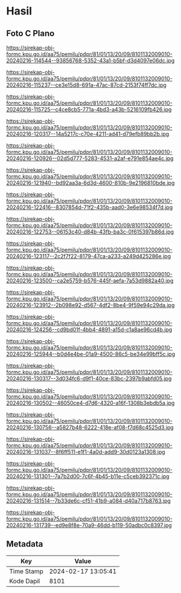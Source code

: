 # Hasil

## Foto C Plano

https://sirekap-obj-formc.kpu.go.id/aa75/pemilu/pdpr/81/01/13/20/09/8101132009010-20240216-114544--93856768-5352-43a1-b5bf-d3d4097e06dc.jpg

https://sirekap-obj-formc.kpu.go.id/aa75/pemilu/pdpr/81/01/13/20/09/8101132009010-20240216-115237--ce3e15d8-691a-47ac-87cd-2153f74ff7dc.jpg

https://sirekap-obj-formc.kpu.go.id/aa75/pemilu/pdpr/81/01/13/20/09/8101132009010-20240216-115725--c4ce8cb5-771a-4bd3-a43b-5216109fb426.jpg

https://sirekap-obj-formc.kpu.go.id/aa75/pemilu/pdpr/81/01/13/20/09/8101132009010-20240216-120317--14a5217c-c70e-4211-ad41-d79efb89bb2b.jpg

https://sirekap-obj-formc.kpu.go.id/aa75/pemilu/pdpr/81/01/13/20/09/8101132009010-20240216-120926--02d5d777-5283-4531-a2af-e791e854ae4c.jpg

https://sirekap-obj-formc.kpu.go.id/aa75/pemilu/pdpr/81/01/13/20/09/8101132009010-20240216-121940--bd92aa3a-6d3d-4600-810b-9e2196810bde.jpg

https://sirekap-obj-formc.kpu.go.id/aa75/pemilu/pdpr/81/01/13/20/09/8101132009010-20240216-122416--8307854d-71f2-435b-aad0-3e6e98534f7d.jpg

https://sirekap-obj-formc.kpu.go.id/aa75/pemilu/pdpr/81/01/13/20/09/8101132009010-20240216-122753--06153c40-d84b-43fb-ba3c-0f615397b86d.jpg

https://sirekap-obj-formc.kpu.go.id/aa75/pemilu/pdpr/81/01/13/20/09/8101132009010-20240216-123117--2c2f7f22-8179-47ca-a233-a249d425286e.jpg

https://sirekap-obj-formc.kpu.go.id/aa75/pemilu/pdpr/81/01/13/20/09/8101132009010-20240216-123500--ca2e5759-b576-445f-aefa-7a53d9882a40.jpg

https://sirekap-obj-formc.kpu.go.id/aa75/pemilu/pdpr/81/01/13/20/09/8101132009010-20240216-123912--2b098e92-d567-4df2-8be4-9f59e94c29da.jpg

https://sirekap-obj-formc.kpu.go.id/aa75/pemilu/pdpr/81/01/13/20/09/8101132009010-20240216-124256--cd9bd01f-4bb4-4891-a15d-c1a8ae96cd4b.jpg

https://sirekap-obj-formc.kpu.go.id/aa75/pemilu/pdpr/81/01/13/20/09/8101132009010-20240216-125944--b0d4e4be-01a9-4500-86c5-be34e99bff5c.jpg

https://sirekap-obj-formc.kpu.go.id/aa75/pemilu/pdpr/81/01/13/20/09/8101132009010-20240216-130317--3d034fc6-d9f1-40ce-83bc-2397b9abfd05.jpg

https://sirekap-obj-formc.kpu.go.id/aa75/pemilu/pdpr/81/01/13/20/09/8101132009010-20240216-130502--46050ce4-d7d6-4320-a16f-1308b3ebdb5a.jpg

https://sirekap-obj-formc.kpu.go.id/aa75/pemilu/pdpr/81/01/13/20/09/8101132009010-20240216-130756--a5827b48-6222-418e-af08-f7d68c4525d3.jpg

https://sirekap-obj-formc.kpu.go.id/aa75/pemilu/pdpr/81/01/13/20/09/8101132009010-20240216-131037--8f6ff511-e1f1-4a0d-add9-30d0123a1308.jpg

https://sirekap-obj-formc.kpu.go.id/aa75/pemilu/pdpr/81/01/13/20/09/8101132009010-20240216-131301--7a7b2d00-7c6f-4b45-b11e-c5ceb392371c.jpg

https://sirekap-obj-formc.kpu.go.id/aa75/pemilu/pdpr/81/01/13/20/09/8101132009010-20240216-131514--7b33de6c-cf51-41b9-a084-d40a717b8763.jpg

https://sirekap-obj-formc.kpu.go.id/aa75/pemilu/pdpr/81/01/13/20/09/8101132009010-20240216-131739--ed9e8f8e-70a9-46dd-b119-50adbc0c8397.jpg


## Metadata

| Key        | Value               |
| ---------- | ------------------- |
| Time Stamp | 2024-02-17 13:05:41 |
| Kode Dapil | 8101                |



